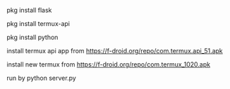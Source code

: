 pkg install flask 



pkg install termux-api



pkg install python



install termux api app from https://f-droid.org/repo/com.termux.api_51.apk


install new termux from https://f-droid.org/repo/com.termux_1020.apk



run by python server.py
